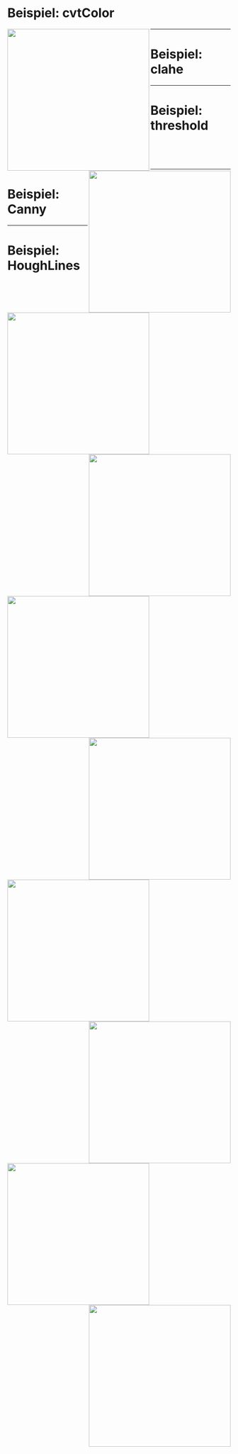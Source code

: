 # Beispiel: cvtColor

<p align="left">
  <img align="left" width="320" src="./images/cvtColor_01.png">
</p>

<p align="right">
  <img align="right" width="320" src="./images/cvtColor_02.png">
</p>

---

# Beispiel: clahe
<p align="left">
  <img align="left" width="320" src="./images/clahe_01.png">
</p>

<p align="right">
  <img align="right" width="320" src="./images/clahe_02.png">
</p>

---

# Beispiel: threshold

<p align="left">  
  <img align="left" width="320" src="./images/threshold_01.png">
</p>

<p align="right">  
  <img align="right" width="320" src="./images/threshold_02.png">
</p>

---

# Beispiel: Canny

<p align="left">
  <img align="left" width="320" src="./images/Canny_01.png">
</p>

<p align="right">
  <img align="right" width="320" src="./images/Canny_02.png">
</p>

---

# Beispiel: HoughLines

<p align="left">    
  <img align="left" width="320" src="./images/HoughLines_01.png">
</p>

<p align="right">    
  <img align="right" width="320" src="./images/HoughLines_02.png">
</p>

